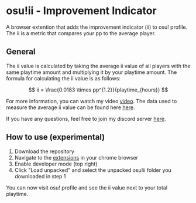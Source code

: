 # osu!ii - Improvement Indicator

A browser extention that adds the improvement indicator (ii) to osu! profile. The ii is a metric that compares your pp to the average player.


## General

The ii value is calculated by taking the average ii value of all players with the same playtime amount and multiplying it by your playtime amount. The formula for calculating the ii value is as follows:

$$
ii = \frac{0.0183 \times pp^{1.2}}{playtime_{hours}} 
$$


For more information, you can watch my video [video](https://www.youtube.com/watch?v=F8qqWkmtCG0). The data used to measure the average ii value can be found here [here](https://docs.google.com/spreadsheets/d/1uiXBByPjOqOvEGd0QbGaDst6KkuVsww2Q0ropcMlTVY).

If you have any questions, feel free to join my discord server [here](https://discord.com/invite/cT6vzbvpe8).

## How to use (experimental)

1. Download the repository
2. Navigate to the [extensions](chrome://extensions/) in your chrome browser
3. Enable developer mode (top right)
4. Click "Load unpacked" and select the unpacked osu!ii folder you downloaded in step 1

You can now visit  osu! profile and see the ii value next to your total playtime.

